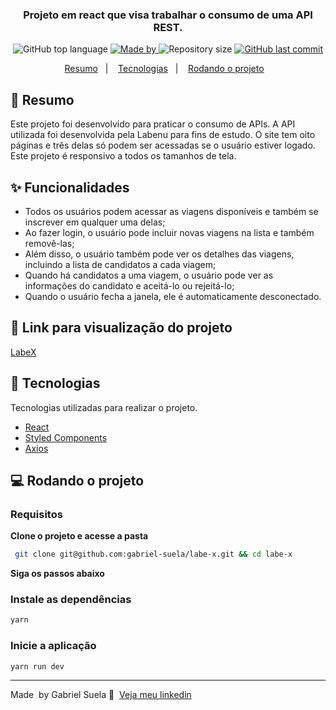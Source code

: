 <h3 align="center">
  Projeto em react que visa trabalhar o consumo de uma API REST.
</h3>

<p align="center">
  <img alt="GitHub top language" src="https://img.shields.io/github/languages/top/gabriel-suela/labe-x?color=251d3a">
  <a href="https://www.linkedin.com/in/gabriel-suela/" target="_blank" rel="noopener noreferrer">
    <img alt="Made by" src="https://img.shields.io/badge/made%20by-Gabriel%20Suela-251d3a">
  </a>
  <img alt="Repository size" src="https://img.shields.io/github/repo-size/gabriel-suela/labe-x?color=251d3a">
  <a href="https://github.com/gabriel-suela/softwrap-api/commits">
    <img alt="GitHub last commit" src="https://img.shields.io/github/last-commit/gabriel-suela/labe-x?color=251d3a">
  </a>

<p align="center">
  <a href="#-resumo">Resumo</a>&nbsp;&nbsp;&nbsp;|&nbsp;&nbsp;&nbsp;
  <a href="#-tecnologias">Tecnologias</a>&nbsp;&nbsp;&nbsp;|&nbsp;&nbsp;&nbsp;
  <a href="#-rodando-o-projeto">Rodando o projeto</a>&nbsp;&nbsp;&nbsp;
</p>

## 🎯 Resumo ##

Este projeto foi desenvolvido para praticar o consumo de APIs. A API utilizada foi desenvolvida pela Labenu para fins de estudo. O site tem oito páginas e três delas só podem ser acessadas se o usuário estiver logado. Este projeto é responsivo a todos os tamanhos de tela.

## ✨ Funcionalidades ##

* Todos os usuários podem acessar as viagens disponíveis e também se inscrever em qualquer uma delas;
* Ao fazer login, o usuário pode incluir novas viagens na lista e também removê-las;
* Além disso, o usuário também pode ver os detalhes das viagens, incluindo a lista de candidatos a cada viagem;
* Quando há candidatos a uma viagem, o usuário pode ver as informações do candidato e aceitá-lo ou rejeitá-lo;
* Quando o usuário fecha a janela, ele é automaticamente desconectado.

## 🔗 Link para visualização do projeto
<a href="https://defective-faucet.surge.sh/" target="_blank" rel="noopener noreferrer">LabeX</a>

## 🚀 Tecnologias ##


Tecnologias utilizadas para realizar o projeto.

- [React](https://pt-br.reactjs.org/)
- [Styled Components](https://styled-components.com/)
- [Axios](https://github.com/axios/axios)


## 💻 Rodando o projeto

### Requisitos

**Clone o projeto e acesse a pasta**

```bash
 git clone git@github.com:gabriel-suela/labe-x.git && cd labe-x
```

**Siga os passos abaixo**

### Instale as dependências

```bash
yarn
```
### Inicie a aplicação

```bash
yarn run dev
```

---

Made &nbsp;by Gabriel Suela 👋 &nbsp;[Veja meu linkedin](https://www.linkedin.com/in/gabriel-suela/)

